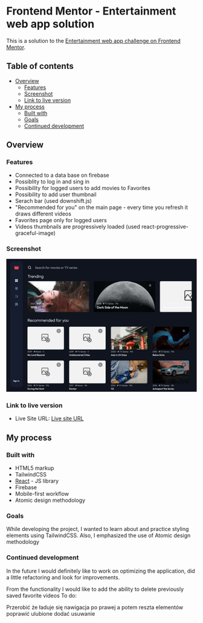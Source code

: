 # Frontend Mentor - Entertainment web app solution

This is a solution to the [Entertainment web app challenge on Frontend Mentor](https://www.frontendmentor.io/challenges/entertainment-web-app-J-UhgAW1X).

## Table of contents

- [Overview](#overview)
  - [Features](#the-challenge)
  - [Screenshot](#screenshot)
  - [Link to live version](#links)
- [My process](#my-process)
  - [Built with](#built-with)
  - [Goals](#what-i-learned)
  - [Continued development](#continued-development)

## Overview

### Features

- Connected to a data base on firebase
- Possiblity to log in and sing in
- Possibility for logged users to add movies to Favorites
- Possibility to add user thumbnail
- Serach bar (used downshift.js)
- "Recommended for you" on the main page - every time you refresh it draws different videos
- Favorites page only for logged users
- Videos thumbnails are progressively loaded (used react-progressive-graceful-image)

### Screenshot

![](./screenshot.jpg)

### Link to live version

- Live Site URL: [Live site URL](https://entertainment-web-app-87503.web.app)

## My process

### Built with

- HTML5 markup
- TailwindCSS
- [React](https://reactjs.org/) - JS library
- Firebase
- Mobile-first workflow
- Atomic design methodology

### Goals

While developing the project, I wanted to learn about and practice styling elements using TailwindCSS. Also, I emphasized the use of Atomic design methodology

### Continued development

In the future I would definitely like to work on optimizing the application, did a little refactoring and look for improvements.

From the functionality I would like to add the ability to delete previously saved favorite videos
To do:

Przerobić że ładuje się nawigacja po prawej a potem reszta elementów
poprawić ulubione
dodać usuwanie
